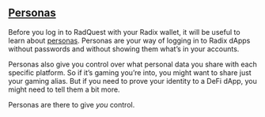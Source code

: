 ## <ins>**Personas**</ins>

Before you log in to RadQuest with your Radix wallet, it will be useful to learn about [personas](?glossaryAnchor=Persona). Personas are your way of logging in to Radix dApps without passwords and without showing them what’s in your accounts.

Personas also give you control over what personal data you share with each specific platform. So if it’s gaming you’re into, you might want to share just your gaming alias. But if you need to prove your identity to a DeFi dApp, you might need to tell them a bit more.

Personas are there to give _you_ control.
